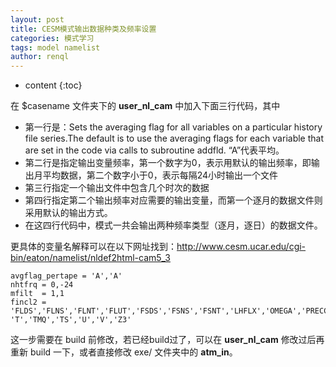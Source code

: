 ```yaml
---
layout: post
title: CESM模式输出数据种类及频率设置
categories: 模式学习
tags: model namelist
author: renql
---
```


* content
{:toc}

在 $casename 文件夹下的 **user_nl_cam** 中加入下面三行代码，其中  
- 第一行是：Sets the averaging flag for all variables on a particular history file series.The default is to use the averaging flags for each variable that are set in the code via calls to subroutine addfld. “A”代表平均。
- 第二行是指定输出变量频率，第一个数字为0，表示用默认的输出频率，即输出月平均数据，第二个数字小于0，表示每隔24小时输出一个文件
- 第三行指定一个输出文件中包含几个时次的数据
- 第四行指定第二个输出频率对应需要的输出变量，而第一个逐月的数据文件则采用默认的输出方式。
- 在这四行代码中，模式一共会输出两种频率类型（逐月，逐日）的数据文件。

更具体的变量名解释可以在以下网址找到：<a href="http://www.cesm.ucar.edu/cgi-bin/eaton/namelist/nldef2html-cam5_3" target="_blank">http://www.cesm.ucar.edu/cgi-bin/eaton/namelist/nldef2html-cam5_3</a>

```
avgflag_pertape = 'A','A'
nhtfrq = 0,-24                                                                            
mfilt  = 1,1                                                                              
fincl2 = 'FLDS','FLNS','FLNT','FLUT','FSDS','FSNS','FSNT','LHFLX','OMEGA','PRECC','PRECL','PSL','PS','RELHUM','Q','SHFLX', 'T','TMQ','TS','U','V','Z3'
```

这一步需要在 build 前修改，若已经build过了，可以在 **user_nl_cam** 修改过后再重新 build 一下，或者直接修改 exe/ 文件夹中的 **atm_in**。
